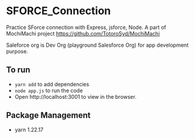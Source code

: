 # SFORCE_Connection
Practice SForce connection with Express, jsforce, Node. A part of MochiMachi project
https://github.com/TotoroSyd/MochiMachi

Saleforce org is Dev Org (playground Salesforce Org) for app development purpose.

## To run
- `yarn add` to add dependencies
- `node app.js` to run the code
- Open http://localhost:3001 to view in the browser.

## Package Management
- yarn 1.22.17
